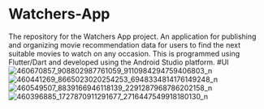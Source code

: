 # Watchers-App
The repository for the Watchers App project. An application for publishing and organizing movie recommendation data for users to find the next suitable movies to watch on any occasion. This is programmed using Flutter/Dart and developed using the Android Studio platform.
#UI
![460670857_908802987761059_9110984294759406803_n](https://github.com/user-attachments/assets/0bec8e12-32ad-433f-87e0-1cf55529d68e)
![460441269_8665023020254253_6948334814176149248_n](https://github.com/user-attachments/assets/3dc73ff6-39ce-49ba-b8de-6e98d4961c46)
![460549507_8839166946118139_2291287968786202158_n](https://github.com/user-attachments/assets/a43899cb-072e-404d-a813-a845b7cbae5c)
![460396885_1727870911291677_2716447549918180130_n](https://github.com/user-attachments/assets/00f3ad1d-ff27-46cd-b7a4-2cc1df58b826)
